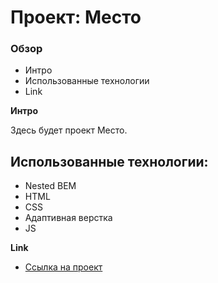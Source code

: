# Проект: Место

### Обзор
* Интро
* Использованные технологии
* Link

**Интро**

Здесь будет проект Место.

## Использованные технологии:
  - Nested BEM
  - HTML
  - CSS
  - Адаптивная верстка
  - JS

**Link**

* [Ссылка на проект]( https://snakeorsnack.github.io/mesto/)

